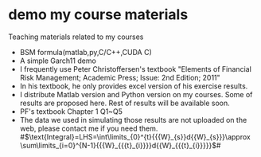 # demo my course materials
Teaching materials related to my courses
* BSM formula(matlab,py,C/C++,CUDA C)
* A simple Garch11 demo
* I frequently use Peter Christoffersen's textbook "Elements of Financial Risk Management; Academic Press; Issue: 2nd Edition; 2011"
* In his textbook, he only provides excel version of his exercise results.
* I distribute Matlab version and Python version on my courses. Some of results are proposed here. Rest of results will be available soon.
* PF's textbook Chapter 1 Q1~Q5
* The data we used in simulating those results are not uploaded on the web, please contact me if you need them.  
#$\text{Integral}=LHS=\int\limits_{0}^{t}{{{W}_{s}}d{{W}_{s}}}\approx \sum\limits_{i=0}^{N-1}{{{W}_{{{t}_{i}}}}d{{W}_{{{t}_{i}}}}}$#
